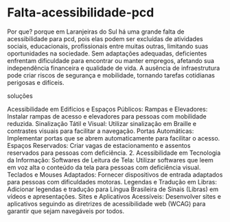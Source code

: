 # Falta-acessibilidade-pcd
Por que?
porque em Laranjeiras do Sul há uma grande falta de acessibilidade para pcd, pois elas podem ser excluídas de atividades sociais, educacionais, profissionais entre muitas outras, limitando suas oportunidades na sociedade. Sem adaptações adequadas, deficientes enfrentam dificuldade para encontrar ou manter empregos, afetando sua independência financeira e qualidade de vida.
A ausência de infraestrutura pode criar riscos de segurança e mobilidade, tornando tarefas cotidianas perigosas e difíceis.

 soluções 

Acessibilidade em Edifícios e Espaços Públicos:
Rampas e Elevadores: Instalar rampas de acesso e elevadores para pessoas com mobilidade reduzida.
Sinalização Tátil e Visual: Utilizar sinalização em Braille e contrastes visuais para facilitar a navegação.
Portas Automáticas: Implementar portas que se abrem automaticamente para facilitar o acesso.
Espaços Reservados: Criar vagas de estacionamento e assentos reservados para pessoas com deficiência.
2. Acessibilidade em Tecnologia da Informação:
Softwares de Leitura de Tela: Utilizar softwares que leem em voz alta o conteúdo da tela para pessoas com deficiência visual.
Teclados e Mouses Adaptados: Fornecer dispositivos de entrada adaptados para pessoas com dificuldades motoras.
Legendas e Tradução em Libras: Adicionar legendas e tradução para Língua Brasileira de Sinais (Libras) em vídeos e apresentações.
Sites e Aplicativos Acessíveis: Desenvolver sites e aplicativos seguindo as diretrizes de acessibilidade web (WCAG) para garantir que sejam navegáveis por todos.
